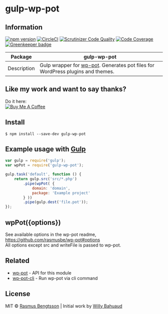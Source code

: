 # gulp-wp-pot

## Information

[![npm version](https://badge.fury.io/js/gulp-wp-pot.svg)](https://www.npmjs.com/package/gulp-wp-pot) [![CircleCI](https://circleci.com/gh/rasmusbe/gulp-wp-pot.svg?style=svg)](https://circleci.com/gh/rasmusbe/gulp-wp-pot) [![Scrutinizer Code Quality](https://scrutinizer-ci.com/g/rasmusbe/gulp-wp-pot/badges/quality-score.png?b=master)](https://scrutinizer-ci.com/g/rasmusbe/gulp-wp-pot/?branch=master) [![Code Coverage](https://scrutinizer-ci.com/g/rasmusbe/gulp-wp-pot/badges/coverage.png?b=master)](https://scrutinizer-ci.com/g/rasmusbe/gulp-wp-pot/?branch=master) [![Greenkeeper badge](https://badges.greenkeeper.io/rasmusbe/gulp-wp-pot.svg)](https://greenkeeper.io/)

| Package     | gulp-wp-pot                                          |
| ----------- | ---------------------------------------------------- |
| Description | Gulp wrapper for [wp-pot](https://github.com/rasmusbe/wp-pot). Generates pot files for WordPress plugins and themes. |

## Like my work and want to say thanks?
Do it here:  
<a href="https://www.buymeacoffee.com/rasmus" target="_blank"><img src="https://www.buymeacoffee.com/assets/img/custom_images/orange_img.png" alt="Buy Me A Coffee" style="height: auto !important;width: auto !important;" ></a>

## Install

```
$ npm install --save-dev gulp-wp-pot
```


## Example usage with [Gulp](http://github.com/gulpjs/gulp)

```js
var gulp = require('gulp');
var wpPot = require('gulp-wp-pot');

gulp.task('default', function () {
    return gulp.src('src/*.php')
        .pipe(wpPot( {
            domain: 'domain',
            package: 'Example project'
        } ))
        .pipe(gulp.dest('file.pot'));
});
```


## wpPot({options})
See available options in the wp-pot readme, https://github.com/rasmusbe/wp-pot#options  
All options except src and writeFile is passed to wp-pot.

## Related
- [wp-pot](https://github.com/rasmusbe/wp-pot) - API for this module
- [wp-pot-cli](https://github.com/rasmusbe/wp-pot-cli) - Run wp-pot via cli command

## License

MIT © [Rasmus Bengtsson](https://github.com/rasmusbe) | Initial work by [Willy Bahuaud](https://github.com/willybahuaud)
